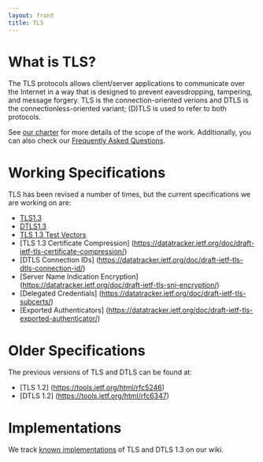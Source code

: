 ```yaml
---
layout: front
title: TLS
---
```


# What is TLS?

The TLS protocols allows client/server applications to communicate over the
Internet in a way that is designed to prevent eavesdropping, tampering, and
message forgery.  TLS is the connection-oriented verions and DTLS is the
connectionless-oriented variant; (D)TLS is used to refer to both protocols.

See [our charter](http://datatracker.ietf.org/wg/tls/charter/) for more
details of the scope of the work.  Additionally, you can also check our
[Frequently Asked Questions](/faq/).

# Working Specifications

TLS has been revised a number of times, but the current specifications
we are working on are:

* [TLS1.3](https://datatracker.ietf.org/doc/draft-ietf-tls-tls13/)
* [DTLS1.3](datatracker.ietf.org/doc/draft-ietf-tls-dtls13/)
* [TLS 1.3 Test Vectors](https://datatracker.ietf.org/doc/draft-ietf-tls-tls13-vectors/)
* [TLS 1.3 Certificate Compression] (https://datatracker.ietf.org/doc/draft-ietf-tls-certificate-compression/)
* [DTLS Connection IDs] (https://datatracker.ietf.org/doc/draft-ietf-tls-dtls-connection-id/)
* [Server Name Indication Encryption] (https://datatracker.ietf.org/doc/draft-ietf-tls-sni-encryption/)
* [Delegated Credentials] (https://datatracker.ietf.org/doc/draft-ietf-tls-subcerts/)
* [Exported Authenticators] (https://datatracker.ietf.org/doc/draft-ietf-tls-exported-authenticator/)


# Older Specifications

The previous versions of TLS and DTLS can be found at:

* [TLS 1.2] (https://tools.ietf.org/html/rfc5246)
* [DTLS 1.2] (https://tools.ietf.org/html/rfc6347)

# Implementations

We track [known
implementations](https://github.com/tlsdoc13-spec/wiki/Implementations) of
TLS and DTLS 1.3 on our wiki.
